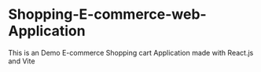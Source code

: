 # Shopping-E-commerce-web-Application
This is an Demo E-commerce Shopping cart Application made with React.js and Vite
